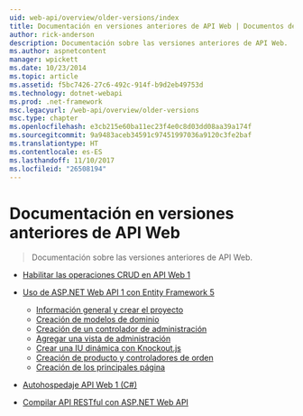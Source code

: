 ```yaml
---
uid: web-api/overview/older-versions/index
title: Documentación en versiones anteriores de API Web | Documentos de Microsoft
author: rick-anderson
description: Documentación sobre las versiones anteriores de API Web.
ms.author: aspnetcontent
manager: wpickett
ms.date: 10/23/2014
ms.topic: article
ms.assetid: f5bc7426-27c6-492c-914f-b9d2eb49753d
ms.technology: dotnet-webapi
ms.prod: .net-framework
msc.legacyurl: /web-api/overview/older-versions
msc.type: chapter
ms.openlocfilehash: e3cb215e60ba11ec23f4e0c8d03dd08aa39a174f
ms.sourcegitcommit: 9a9483aceb34591c97451997036a9120c3fe2baf
ms.translationtype: HT
ms.contentlocale: es-ES
ms.lasthandoff: 11/10/2017
ms.locfileid: "26508194"
---
```

<a name="documentation-on-older-versions-of-web-api"></a>Documentación en versiones anteriores de API Web
====================
> Documentación sobre las versiones anteriores de API Web.


- [Habilitar las operaciones CRUD en API Web 1](creating-a-web-api-that-supports-crud-operations.md)
- [Uso de ASP.NET Web API 1 con Entity Framework 5](using-web-api-1-with-entity-framework-5/index.md)

    - [Información general y crear el proyecto](using-web-api-1-with-entity-framework-5/using-web-api-with-entity-framework-part-1.md)
    - [Creación de modelos de dominio](using-web-api-1-with-entity-framework-5/using-web-api-with-entity-framework-part-2.md)
    - [Creación de un controlador de administración](using-web-api-1-with-entity-framework-5/using-web-api-with-entity-framework-part-3.md)
    - [Agregar una vista de administración](using-web-api-1-with-entity-framework-5/using-web-api-with-entity-framework-part-4.md)
    - [Crear una IU dinámica con Knockout.js](using-web-api-1-with-entity-framework-5/using-web-api-with-entity-framework-part-5.md)
    - [Creación de producto y controladores de orden](using-web-api-1-with-entity-framework-5/using-web-api-with-entity-framework-part-6.md)
    - [Creación de los principales página](using-web-api-1-with-entity-framework-5/using-web-api-with-entity-framework-part-7.md)
- [Autohospedaje API Web 1 (C#)](self-host-a-web-api.md)
- [Compilar API RESTful con ASP.NET Web API](build-restful-apis-with-aspnet-web-api.md)
